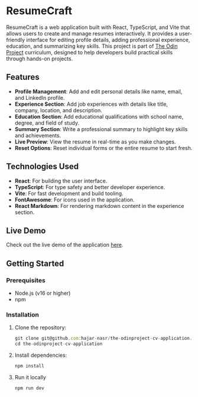 # ResumeCraft

ResumeCraft is a web application built with React, TypeScript, and Vite that allows users to create and manage resumes interactively. It provides a user-friendly interface for editing profile details, adding professional experience, education, and summarizing key skills. This project is part of [The Odin Project](https://www.theodinproject.com/) curriculum, designed to help developers build practical skills through hands-on projects.

## Features

- **Profile Management**: Add and edit personal details like name, email, and LinkedIn profile.
- **Experience Section**: Add job experiences with details like title, company, location, and description.
- **Education Section**: Add educational qualifications with school name, degree, and field of study.
- **Summary Section**: Write a professional summary to highlight key skills and achievements.
- **Live Preview**: View the resume in real-time as you make changes.
- **Reset Options**: Reset individual forms or the entire resume to start fresh.

## Technologies Used

- **React**: For building the user interface.
- **TypeScript**: For type safety and better developer experience.
- **Vite**: For fast development and build tooling.
- **FontAwesome**: For icons used in the application.
- **React Markdown**: For rendering markdown content in the experience section.

## Live Demo

Check out the live demo of the application [here](https://hajar-nasr.github.io/the-odinproject-cv-application/).

## Getting Started

### Prerequisites

- Node.js (v16 or higher)
- npm

### Installation

1. Clone the repository:

   ```javascript
   git clone git@github.com:hajar-nasr/the-odinproject-cv-application.git
   cd the-odinproject-cv-application
   ```

2. Install dependencies:

   ```javascript
   npm install
   ```

3. Run it locally

   ```javascript
   npm run dev
   ```
